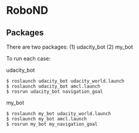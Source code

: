 # RoboND


## Packages

There are two packages: (1) udacity_bot (2) my_bot

To run each case:

udacity_bot
```
$ roslaunch udacity_bot udacity_world.launch
$ roslaunch udacity_bot amcl.launch
$ rosrun udacity_bot navigation_goal
```


my_bot
```
$ roslaunch my_bot udacity_world.launch
$ roslaunch my_bot amcl.launch
$ rosrun my_bot my_navigation_goal
```


